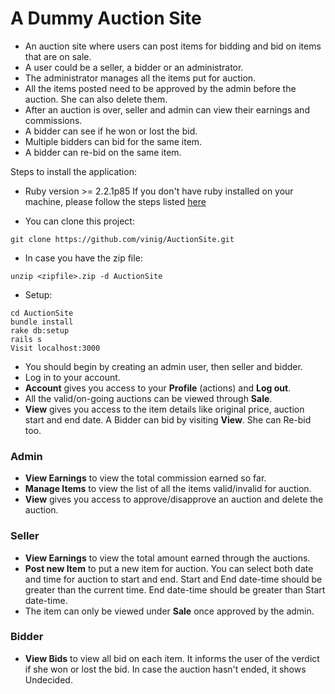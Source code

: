 # A Dummy Auction Site

* An auction site where users can post items for bidding and bid on items that are on sale.
* A user could be a seller, a bidder or an administrator.
* The administrator manages all the items put for auction.
* All the items posted need to be approved by the admin before the auction. She can also delete them.
* After an auction is over, seller and admin can view their earnings and commissions.
* A bidder can see if he won or lost the bid.
* Multiple bidders can bid for the same item.
* A bidder can re-bid on the same item.

Steps to install the application:

* Ruby version >= 2.2.1p85
If you don't have ruby installed on your machine, please follow the steps listed [here](https://www.ruby-lang.org/en/documentation/installation/)

* You can clone this project:
```
git clone https://github.com/vinig/AuctionSite.git
```

* In case you have the zip file:
```
unzip <zipfile>.zip -d AuctionSite
```

* Setup:
```
cd AuctionSite
bundle install
rake db:setup
rails s      
Visit localhost:3000
```

* You should begin by creating an admin user, then seller and bidder.
* Log in to your account.
* **Account** gives you access to your **Profile** (actions) and **Log out**.
* All the valid/on-going auctions can be viewed through **Sale**. 
* **View** gives you access to the item details like original price, auction start and end date.
A Bidder can bid by visiting **View**. She can Re-bid too.

### Admin
+ **View Earnings** to view the total commission earned so far.
+ **Manage Items** to view the list of all the items valid/invalid for auction.
+ **View** gives you access to approve/disapprove an auction and delete the auction.

### Seller
+ **View Earnings** to view the total amount earned through the auctions.
+ **Post new Item** to put a new item for auction. You can select both date and time for auction to start and end.
Start and End date-time should be greater than the current time.
End date-time should be greater than Start date-time.
+ The item can only be viewed under **Sale** once approved by the admin.

### Bidder
+ **View Bids** to view all bid on each item.
It informs the user of the verdict if she won or lost the bid. In case the auction hasn't ended, it shows Undecided.


